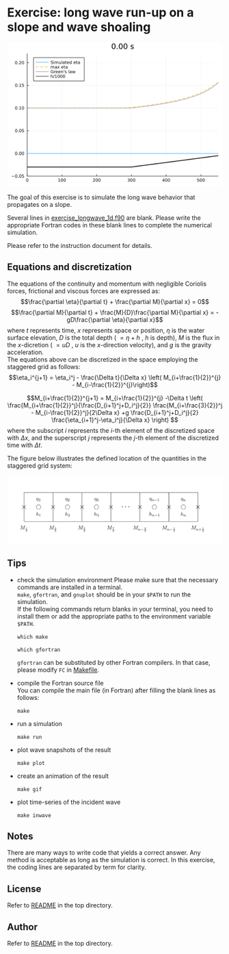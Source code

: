 # Exercise: long wave run-up on a slope and wave shoaling
<p align="center">
<img src="/fig/ex_longwave.gif", width="700">
</p>  

The goal of this exercise is to simulate the long wave behavior that propagates on a slope.  

Several lines in [exercise_longwave_1d.f90](/ex_longwave_1d/exercise_longwave_1d.f90) are blank.
Please write the appropriate Fortran codes in these blank lines to complete the numerical simulation.  

Please refer to the instruction document for details.  

## Equations and discretization
The equations of the continuity and momentum with negligible Coriolis forces, frictional and viscous forces are expressed as:
$$\frac{\partial \eta}{\partial t} + \frac{\partial M}{\partial x}  = 0$$
$$\frac{\partial M}{\partial t} + \frac{M}{D}\frac{\partial M}{\partial x}  = -gD\frac{\partial \eta}{\partial x}$$
where $t$ represents time, $x$ represents space or position, $\eta$ is the water surface elevation, $D$ is the total depth ( $=\eta+h$ , $h$ is depth), $M$ is the flux in the $x$-dicretion ( $=uD$ , $u$ is the $x$-direction velocity), and $g$ is the gravity acceleration.  
The equations above can be discretized in the space employing the staggered grid as follows:  
$$\eta_i^{j+1} = \eta_i^j - \frac{\Delta t}{\Delta x} \left( M_{i+\frac{1}{2}}^{j} - M_{i-\frac{1}{2}}^{j}\right)$$

$$M_{i+\frac{1}{2}}^{j+1} = M_{i+\frac{1}{2}}^{j} -\Delta t \left( \frac{M_{i+\frac{1}{2}}^j}{\frac{D_{i+1}^j+D_i^j}{2}} \frac{M_{i+\frac{3}{2}}^j - M_{i-\frac{1}{2}}^j}{2\Delta x} +g \frac{D_{i+1}^j+D_i^j}{2} \frac{\eta_{i+1}^j-\eta_i^j}{\Delta x} \right) $$
where the subscript $i$ represents the $i$-th element of the discretized space with $\Delta x$, and 
the superscript $j$ represents the $j$-th element of the discretized time with $\Delta t$.

The figure below illustrates the defined location of the quantities in the staggered grid system:
<p align="center">
<img src="/fig/tikz_staggered_grid1d.png", width="700">
</p>



## Tips
- check the simulation environment
  Please make sure that the necessary commands are installed in a terminal.   
  `make`, `gfortran`, and `gnuplot` should be in your `$PATH` to run the simulation.  
  If the following commands return blanks in your terminal, you need to install them or add the appropriate paths to the environment variable `$PATH`.
  ```shell
  which make
  ```
  ```shell
  which gfortran
  ```
  `gfortran` can be substituted by other Fortran compilers. In that case, please modify `FC` in [Makefile](/ex_longwave_1d/Makefile).

- compile the Fortran source file    
  You can compile the main file (in Fortran) after filling the blank lines as follows:
  ```shell
  make
  ```

- run a simulation
  ```shell
  make run
  ```

- plot wave snapshots of the result
  ```shell
  make plot
  ```

- create an animation of the result
  ```shell
  make gif
  ```

- plot time-series of the incident wave
  ```shell
  make inwave
  ```


## Notes
There are many ways to write code that yields a correct answer. Any method is acceptable as long as the simulation is correct. In this exercise, the coding lines are separated by term for clarity.

## License
Refer to [README](/README.md) in the top directory. 

## Author
Refer to [README](/README.md) in the top directory. 
